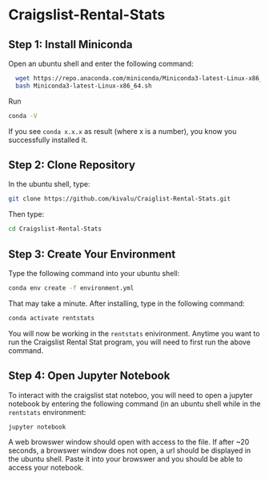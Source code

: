 # Craigslist-Rental-Stats

## Step 1: Install Miniconda
Open an ubuntu shell and enter the following command:
```bash
  wget https://repo.anaconda.com/miniconda/Miniconda3-latest-Linux-x86_64.sh
  bash Miniconda3-latest-Linux-x86_64.sh
```

Run 
```bash
conda -V
```

If you see `conda x.x.x` as result (where x is a number), you know you successfully installed it. 

## Step 2: Clone Repository

In the ubuntu shell, type:
```bash
git clone https://github.com/kivalu/Craiglist-Rental-Stats.git
```

Then type:
```bash
cd Craigslist-Rental-Stats
```

## Step 3: Create Your Environment
Type the following command into your ubuntu shell:
```bash
conda env create -f environment.yml
```
That may take a minute. After installing, type in the following command:
```bash
conda activate rentstats
```

You will now be working in the `rentstats` enivironment. Anytime you want to run the Craigslist Rental Stat program, you will need to first run the above command. 

## Step 4: Open Jupyter Notebook

To interact with the craigslist stat noteboo, you will need to open a jupyter notebook by entering the following command (in an ubuntu shell while in the `rentstats` environment:
```bash
jupyter notebook
```
A web browswer window should open with access to the file. If after ~20 seconds, a browswer window does not open, a url should be displayed in the ubuntu shell. Paste it into your browswer and you should be able to access your notebook.

